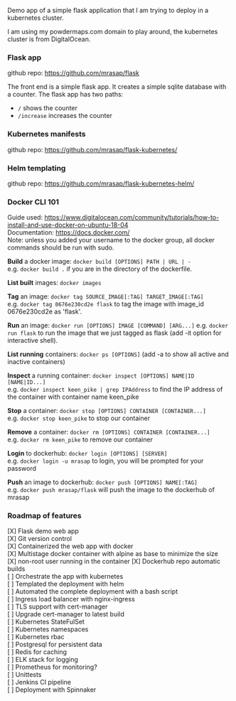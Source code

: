 Demo app of a simple flask application that I am trying to deploy in a kubernetes cluster.

I am using my powdermaps.com domain to play around, the kubernetes cluster is from DigitalOcean.

### Flask app
github repo: https://github.com/mrasap/flask

The front end is a simple flask app. It creates a simple sqlite database with a counter. The flask app has two paths:    
- `/` shows the counter
- `/increase` increases the counter

### Kubernetes manifests
github repo: https://github.com/mrasap/flask-kubernetes/


### Helm templating
github repo: https://github.com/mrasap/flask-kubernetes-helm/


### Docker CLI 101
Guide used: https://www.digitalocean.com/community/tutorials/how-to-install-and-use-docker-on-ubuntu-18-04   
Documentation: https://docs.docker.com/   
Note: unless you added your username to the docker group, all docker commands should be run with sudo.
   
**Build** a docker image: `docker build [OPTIONS] PATH | URL | -`   
e.g. `docker build .` if you are in the directory of the dockerfile.    
   
**List built** images: `docker images`   
   
**Tag** an image: `docker tag SOURCE_IMAGE[:TAG] TARGET_IMAGE[:TAG]`   
e.g. `docker tag 0676e230cd2e flask` to tag the image with image_id 0676e230cd2e as 'flask'.

**Run** an image: `docker run [OPTIONS] IMAGE [COMMAND] [ARG...]`
e.g. `docker run flask` to run the image that we just tagged as flask (add -it option for interactive shell).
   
**List running** containers: `docker ps [OPTIONS]` (add -a to show all active and inactive containers)   
   
**Inspect** a running container: `docker inspect [OPTIONS] NAME|ID [NAME|ID...]`   
e.g. `docker inspect keen_pike | grep IPAddress` to find the IP address of the container with container name keen_pike
   
**Stop** a container: `docker stop [OPTIONS] CONTAINER [CONTAINER...]`   
e.g. `docker stop keen_pike` to stop our container

**Remove** a container: `docker rm [OPTIONS] CONTAINER [CONTAINER...]`   
e.g. `docker rm keen_pike` to remove our container

**Login** to dockerhub: `docker login [OPTIONS] [SERVER]`   
e.g. `docker login -u mrasap` to login, you will be prompted for your password

**Push** an image to dockerhub: `docker push [OPTIONS] NAME[:TAG]`   
e.g. `docker push mrasap/flask` will push the image to the dockerhub of mrasap

### Roadmap of features
[X] Flask demo web app   
[X] Git version control   
[X] Containerized the web app with docker   
[X] Multistage docker container with alpine as base to minimize the size   
[X] non-root user running in the container
[X] Dockerhub repo automatic builds   
[ ] Orchestrate the app with kubernetes   
[ ] Templated the deployment with helm   
[ ] Automated the complete deployment with a bash script   
[ ] Ingress load balancer with nginx-ingress   
[ ] TLS support with cert-manager   
[ ] Upgrade cert-manager to latest build   
[ ] Kubernetes StateFulSet   
[ ] Kubernetes namespaces   
[ ] Kubernetes rbac   
[ ] Postgresql for persistent data   
[ ] Redis for caching   
[ ] ELK stack for logging   
[ ] Prometheus for monitoring?   
[ ] Unittests   
[ ] Jenkins CI pipeline   
[ ] Deployment with Spinnaker   

